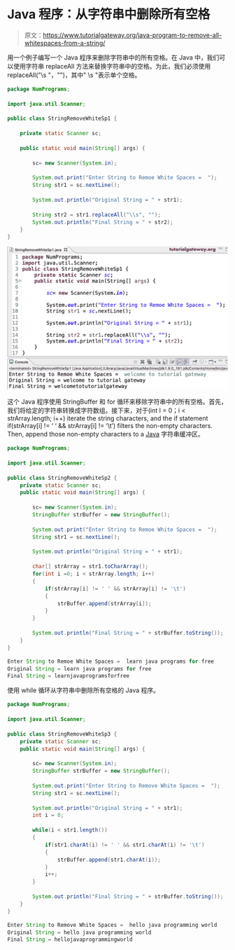 # Java 程序：从字符串中删除所有空格

> 原文：<https://www.tutorialgateway.org/java-program-to-remove-all-whitespaces-from-a-string/>

用一个例子编写一个 Java 程序来删除字符串中的所有空格。在 Java 中，我们可以使用字符串 replaceAll 方法来替换字符串中的空格。为此，我们必须使用 replaceAll("\s "，"")，其中" \s "表示单个空格。

```java
package NumPrograms;

import java.util.Scanner;

public class StringRemoveWhiteSp1 {

	private static Scanner sc;

	public static void main(String[] args) {

		sc= new Scanner(System.in);

		System.out.print("Enter String to Remoe White Spaces =  ");
		String str1 = sc.nextLine();

		System.out.println("Original String = " + str1);

		String str2 = str1.replaceAll("\\s", "");
		System.out.println("Final String = " + str2);
	}
}
```

![Java Program To Remove All Whitespaces from a String](img/6abc4fe96ca8cd20b925457b9e64f3b5.png)

这个 Java 程序使用 StringBuffer 和 for 循环来移除字符串中的所有空格。首先，我们将给定的字符串转换成字符数组。接下来，对于(int I = 0；i < strArray.length; i++) iterate the string characters, and the if statement if(strArray[i] != ‘ ‘ && strArray[i] != ‘\t’) filters the non-empty characters. Then, append those non-empty characters to a [Java](https://www.tutorialgateway.org/learn-java-programs/) 字符串缓冲区。

```java
package NumPrograms;

import java.util.Scanner;

public class StringRemoveWhiteSp2 {
	private static Scanner sc;
	public static void main(String[] args) {

		sc= new Scanner(System.in);
		StringBuffer strBuffer = new StringBuffer();

		System.out.print("Enter String to Remoe White Spaces =  ");
		String str1 = sc.nextLine();

		System.out.println("Original String = " + str1);

		char[] strArray = str1.toCharArray();
		for(int i =0; i < strArray.length; i++)
		{
			if(strArray[i] != ' ' && strArray[i] != '\t')
			{
				strBuffer.append(strArray[i]);
			}
		}

		System.out.println("Final String = " + strBuffer.toString());
	}
}
```

```java
Enter String to Remoe White Spaces =  learn java programs for free
Original String = learn java programs for free
Final String = learnjavaprogramsforfree
```

使用 while 循环从字符串中删除所有空格的 Java 程序。

```java
package NumPrograms;

import java.util.Scanner;

public class StringRemoveWhiteSp3 {
	private static Scanner sc;
	public static void main(String[] args) {

		sc= new Scanner(System.in);
		StringBuffer strBuffer = new StringBuffer();

		System.out.print("Enter String to Remove White Spaces =  ");
		String str1 = sc.nextLine();

		System.out.println("Original String = " + str1);
		int i = 0; 

		while(i < str1.length())
		{
			if(str1.charAt(i) != ' ' && str1.charAt(i) != '\t')
			{
				strBuffer.append(str1.charAt(i));
			}
			i++;
		}

		System.out.println("Final String = " + strBuffer.toString());
	}
}
```

```java
Enter String to Remove White Spaces =  hello java programming world
Original String = hello java programming world
Final String = hellojavaprogrammingworld
```